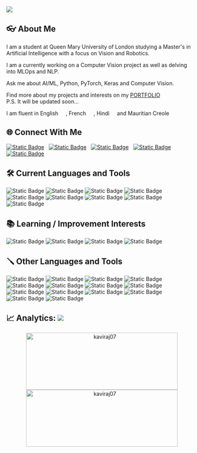 <img src='github-banner.gif'>

## :eyeglasses: About Me

<p>
I am a student at Queen Mary University of London studying a Master's in Artificial Intelligence with a focus on Vision and Robotics.
</p>

<p>
I am a currently working on a Computer Vision project as well as delving into MLOps and NLP.
</p>

<p>
Ask me about AI/ML, Python, PyTorch, Keras and Computer Vision.
<p>

<p>
Find more about my projects and interests on my  <a href='https://kaviraj07.github.io'>PORTFOLIO</a> <br>P.S. It will be updated soon...
</p> 

<p>
I am fluent in English <img src='https://hatscripts.github.io/circle-flags/flags/uk.svg' width="12"> , French <img src='https://hatscripts.github.io/circle-flags/flags/fr.svg' width="12"> , Hindi <img src='https://hatscripts.github.io/circle-flags/flags/in.svg' width="12"> and Mauritian Creole <img src='https://hatscripts.github.io/circle-flags/flags/mu.svg' width="12">
</p>


## :globe_with_meridians: Connect With Me

[![Static Badge](https://img.shields.io/badge/LinkedIn-black?style=flat&logo=linkedin&logoSize=auto&logoColor=0077B5)](https://www.linkedin.com/in/kavirajgosaye/)
&nbsp;
[![Static Badge](https://img.shields.io/badge/X/Twitter-black?style=flat&logo=X&logoSize=auto)](https://twitter.com/gosayekaviraj)
&nbsp;
[![Static Badge](https://img.shields.io/badge/Stack_Overflow-black?style=flat&logo=stackoverflow&logoSize=auto)](https://stackoverflow.com/users/14573614)
&nbsp;
[![Static Badge](https://img.shields.io/badge/Google_Scholar-black?style=flat&logo=google%20scholar&logoSize=auto)](https://scholar.google.com/citations?user=5TbPJhwAAAAJ&hl=en)
&nbsp;
[![Static Badge](https://img.shields.io/badge/YouTube-black?style=flat&logo=youtube&logoSize=auto&logoColor=FF0000)](https://www.youtube.com/@kavirajgosaye)

## :hammer_and_wrench: Current Languages and Tools

![Static Badge](https://img.shields.io/badge/Python-black?style=flat&logo=Python&logoSize=auto)
![Static Badge](https://img.shields.io/badge/PyTorch-black?style=flat&logo=Pytorch&logoSize=auto)
![Static Badge](https://img.shields.io/badge/TensorFlow-black?style=flat&logo=TensorFlow&logoSize=auto)
![Static Badge](https://img.shields.io/badge/ROS-black?style=flat&logo=ROS&logoSize=auto)
![Static Badge](https://img.shields.io/badge/Scikit--learn-black?style=flat&logo=scikit-learn&logoSize=auto)
![Static Badge](https://img.shields.io/badge/OpenCV-black?style=flat&logo=OpenCV&logoSize=auto)
![Static Badge](https://img.shields.io/badge/Flask-black?style=flat&logo=Flask&logoSize=auto)
![Static Badge](https://img.shields.io/badge/MLflow-black?style=flat&logo=MLflow&logoSize=auto)
![Static Badge](https://img.shields.io/badge/Git-black?style=flat&logo=Git&logoSize=auto)

## :books: Learning / Improvement Interests
![Static Badge](https://img.shields.io/badge/Docker-black?style=flat&logo=Docker&logoSize=auto)
![Static Badge](https://img.shields.io/badge/Kubernetes-black?style=flat&logo=Kubernetes&logoSize=auto)
![Static Badge](https://img.shields.io/badge/LangChain-black?style=flat&logo=LangChain&logoSize=auto)
![Static Badge](https://img.shields.io/badge/CUDA-black?style=flat&logo=nvidia&logoSize=auto)


## :screwdriver: Other  Languages and Tools
![Static Badge](https://img.shields.io/badge/Java-black?style=flat&logo=Java&logoSize=auto)
![Static Badge](https://img.shields.io/badge/C%23-black?style=flat&logo=C%23&logoSize=auto)
![Static Badge](https://img.shields.io/badge/HTML-black?style=flat&logo=HTML5&logoSize=auto)
![Static Badge](https://img.shields.io/badge/CSS-black?style=flat&logo=CSS3&logoColor=%231572B6&logoSize=auto)
![Static Badge](https://img.shields.io/badge/JavaScript-black?style=flat&logo=JavaScript&logoSize=auto)
![Static Badge](https://img.shields.io/badge/PHP-black?style=flat&logo=PHP&logoSize=auto)
![Static Badge](https://img.shields.io/badge/Flutter-black?style=flat&logo=Flutter&logoColor=%2302569B&logoSize=auto)
![Static Badge](https://img.shields.io/badge/Android-black?style=flat&logo=Android&logoSize=auto)
![Static Badge](https://img.shields.io/badge/Firebase-black?style=flat&logo=Firebase&logoColor=%23DD2C00&logoSize=auto)
![Static Badge](https://img.shields.io/badge/PostgreSQL-black?style=flat&logo=PostgreSQL&logoSize=auto)
![Static Badge](https://img.shields.io/badge/MySQL-black?style=flat&logo=MySQL&logoSize=auto)
![Static Badge](https://img.shields.io/badge/GCP-black?style=flat&logo=googlecloud&logoSize=auto)
![Static Badge](https://img.shields.io/badge/Selenium-black?style=flat&logo=Selenium&logoSize=auto)
![Static Badge](https://img.shields.io/badge/.NET-black?style=flat&logo=.NET&logoColor=%23512BD4&logoSize=auto)





## :chart_with_upwards_trend: Analytics:  ![](https://komarev.com/ghpvc/?username=kaviraj07)

<p align="center"><img style="height:150px; width:400px" src="https://github-readme-streak-stats-plum.vercel.app/?user=kaviraj07&theme=chartreuse-dark&" alt="kaviraj07" />
<img style="height:150px; width:400px" src="https://github-readme-stats-tau-eight-95.vercel.app/api/top-langs?username=kaviraj07&theme=chartreuse-dark&show_icons=true&locale=en&layout=compact" alt="kaviraj07" />
</p>


